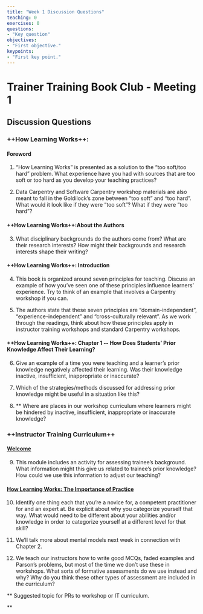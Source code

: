 ```yaml
---
title: "Week 1 Discussion Questions"
teaching: 0
exercises: 0
questions:
- "Key question"
objectives:
- "First objective."
keypoints:
- "First key point."
---
```

# Trainer Training Book Club - Meeting 1

## Discussion Questions

  

### ++How Learning Works++: 
#### Foreword

1. “How Learning Works” is presented as a solution to the “too soft/too hard” problem. What experience have you had with sources that are too soft or too hard as you develop your teaching practices?
    
2. Data Carpentry and Software Carpentry workshop materials are also meant to fall in the Goldilock’s zone between “too soft” and “too hard”. What would it look like if they were “too soft”? What if they were “too hard”?
    
 

#### ++How Learning Works++:About the Authors

3.  What disciplinary backgrounds do the authors come from? What are their research interests? How might their backgrounds and research interests shape their writing?
    

  

#### ++How Learning Works++: Introduction

4.  This book is organized around seven principles for teaching. Discuss an example of how you’ve seen one of these principles influence learners’ experience. Try to think of an example that involves a Carpentry workshop if you can.
    
5.  The authors state that these seven principles are “domain-independent”, “experience-independent” and “cross-culturally relevant”. As we work through the readings, think about how these principles apply in instructor training workshops and standard Carpentry workshops.
    

  

#### ++How Learning Works++: Chapter 1 -- How Does Students’ Prior Knowledge Affect Their Learning?

6.  Give an example of a time you were teaching and a learner’s prior knowledge negatively affected their learning. Was their knowledge inactive, insufficient, inappropriate or inaccurate?
    
7.  Which of the strategies/methods discussed for addressing prior knowledge might be useful in a situation like this?
    
8.  \*\* Where are places in our workshop curriculum where learners might be hindered by inactive, insufficient, inappropriate or inaccurate knowledge?
    


### ++Instructor Training Curriculum++
#### [Welcome](https://carpentries.github.io/instructor-training/01-welcome/)

9.  This module includes an activity for assessing trainee’s background. What information might this give us related to trainee’s prior knowledge? How could we use this information to adjust our teaching?
    

  

#### [How Learning Works: The Importance of Practice](https://carpentries.github.io/instructor-training/02-practice-learning/) 

10.  Identify one thing each that you’re a novice for, a competent practitioner for and an expert at. Be explicit about why you categorize yourself that way. What would need to be different about your abilities and/or knowledge in order to categorize yourself at a different level for that skill?
    
11.  We’ll talk more about mental models next week in connection with Chapter 2.
    
12.  We teach our instructors how to write good MCQs, faded examples and Parson’s problems, but most of the time we don’t use these in workshops. What sorts of formative assessments do we use instead and why? Why do you think these other types of assessment are included in the curriculum?
    

  

\*\* Suggested topic for PRs to workshop or IT curriculum.

**


